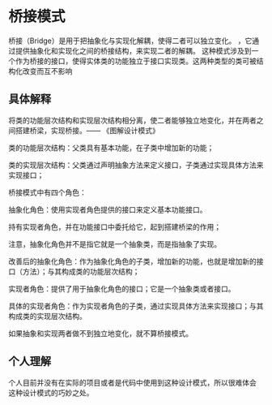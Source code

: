 # 桥接模式
桥接（Bridge）是用于把抽象化与实现化解耦，使得二者可以独立变化。
，它通过提供抽象化和实现化之间的桥接结构，来实现二者的解耦。
这种模式涉及到一个作为桥接的接口，使得实体类的功能独立于接口实现类。这两种类型的类可被结构化改变而互不影响
## 具体解释
将类的功能层次结构和实现层次结构相分离，使二者能够独立地变化，并在两者之间搭建桥梁，实现桥接。—— 《图解设计模式》

类的功能层次结构：父类具有基本功能，在子类中增加新的功能；

类的实现层次结构：父类通过声明抽象方法来定义接口，子类通过实现具体方法来实现接口；

桥接模式中有四个角色：

抽象化角色：使用实现者角色提供的接口来定义基本功能接口。

持有实现者角色，并在功能接口中委托给它，起到搭建桥梁的作用；

注意，抽象化角色并不是指它就是一个抽象类，而是指抽象了实现。

改善后的抽象化角色：作为抽象化角色的子类，增加新的功能，也就是增加新的接口（方法）；与其构成类的功能层次结构；

实现者角色：提供了用于抽象化角色的接口；它是一个抽象类或者接口。

具体的实现者角色：作为实现者角色的子类，通过实现具体方法来实现接口；与其构成类的实现层次结构。

如果抽象和实现两者做不到独立地变化，就不算桥接模式。

## 个人理解
个人目前并没有在实际的项目或者是代码中使用到这种设计模式，所以很难体会
这种设计模式的巧妙之处。
